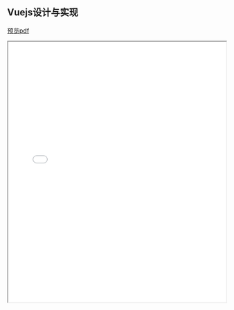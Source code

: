 ## Vuejs设计与实现
[预览pdf](/Vuejs设计与实现.pdf)
<iframe src="/Vuejs设计与实现.pdf" style="width:100%;height:600px" ></iframe>
